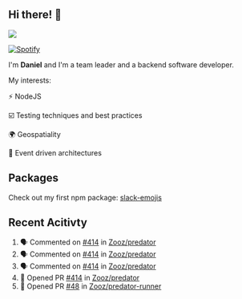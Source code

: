 ## Hi there! 👋

<p>
  <img src="https://github-readme-stats.vercel.app/api?username=syncush&theme=tokyonight">
</p>

[![Spotify](https://novatorem-rust.vercel.app/api/spotify)](https://open.spotify.com/user/syncush)

I'm **Daniel** and I'm a team leader and a backend software developer.

My interests:

⚡ NodeJS

☑️ Testing techniques and best practices

🌍 Geospatiality

🧠 Event driven architectures

## Packages
Check out my first npm package: [slack-emojis](https://www.npmjs.com/package/slack-emojis)

## Recent Acitivty
<!--START_SECTION:activity-->
1. 🗣 Commented on [#414](https://github.com/Zooz/predator/issues/414) in [Zooz/predator](https://github.com/Zooz/predator)
2. 🗣 Commented on [#414](https://github.com/Zooz/predator/issues/414) in [Zooz/predator](https://github.com/Zooz/predator)
3. 🗣 Commented on [#414](https://github.com/Zooz/predator/issues/414) in [Zooz/predator](https://github.com/Zooz/predator)
4. 💪 Opened PR [#414](https://github.com/Zooz/predator/pull/414) in [Zooz/predator](https://github.com/Zooz/predator)
5. 💪 Opened PR [#48](https://github.com/Zooz/predator-runner/pull/48) in [Zooz/predator-runner](https://github.com/Zooz/predator-runner)
<!--END_SECTION:activity-->
